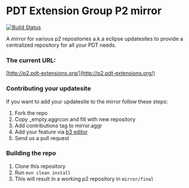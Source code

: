 PDT Extension Group P2 mirror
=============================

[![Build Status](https://secure.travis-ci.org/pdt-eg/p2-mirror.png)](http://travis-ci.org/pdt-eg/p2-mirror)

A mirror for various p2 repositories a.k.a eclipse updatesites to provide a centralized repository for 
all your PDT needs.

### The current URL:

[http://p2.pdt-extensions.org/](http://p2.pdt-extensions.org/)

### Contributing your updatesite

If you want to add your updatesite to the mirror follow these steps:

1. Fork the repo
2. Copy _empty.aggrcon and fill with new repository
3. Add contributions tag to mirror.aggr
3. Add your feature via [b3 editor](https://wiki.eclipse.org/Eclipse_b3/aggregator/manual)
4. Send us a pull request


### Building the repo

1. Clone this repository
2. Run `mvn clean install`
3. This will result in a working p2 repository in `mirror/final`

